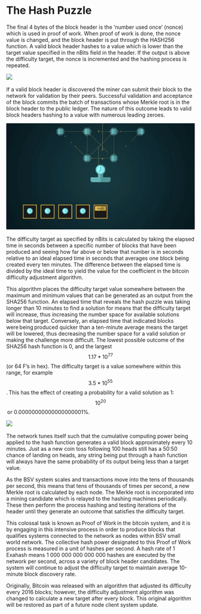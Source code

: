 # The Hash Puzzle

The final 4 bytes of the block header is the ‘number used once’ (nonce) which is used in proof of work. When proof of work is done, the nonce value is changed, and the block header is put through the HASH256 function. A valid block header hashes to a value which is lower than the target value specified in the nBits field in the header. If the output is above the difficulty target, the nonce is incremented and the hashing process is repeated.

![](https://bitcoinsv.academy/storage/photos/4318/BSVA-MerkleTrees_Ch3Less2_VA3.jpg)

If a valid block header is discovered the miner can submit their block to the network for validation by their peers. Successful validation and acceptance of the block commits the batch of transactions whose Merkle root is in the block header to the public ledger. The nature of this outcome leads to valid block headers hashing to a value with numerous leading zeroes.

![](../.gitbook/assets/BSVA-MerkleTrees_Ch3Less2_VA4.gif)

The difficulty target as specified by nBits is calculated by taking the elapsed time in seconds between a specific number of blocks that have been produced and seeing how far above or below that number is in seconds relative to an ideal elapsed time in seconds that averages one block being created every ten minutes. The difference between the elapsed time is divided by the ideal time to yield the value for the coefficient in the bitcoin difficulty adjustment algorithm.

This algorithm places the difficulty target value somewhere between the maximum and minimum values that can be generated as an output from the SHA256 function. An elapsed time that reveals the hash puzzle was taking longer than 10 minutes to find a solution for means that the difficulty target will increase, thus increasing the number space for available solutions below that target. Conversely, an elapsed time that indicated blocks were being produced quicker than a ten-minute average means the target will be lowered, thus decreasing the number space for a valid solution or making the challenge more difficult. The lowest possible outcome of the SHA256 hash function is 0, and the largest $$1.17 * 10^{77}$$ (or 64 F’s in hex). The difficulty target is a value somewhere within this range, for example $$3.5 * 10^{55}$$. This has the effect of creating a probability for a valid solution as 1:$$10^{20}$$ or 0.00000000000000000001%.

![](https://bitcoinsv.academy/storage/photos/8383/BSVA-MerkleTrees_Ch3Less2_VA5_cropped_1645188840.jpg)

The network tunes itself such that the cumulative computing power being applied to the hash function generates a valid block approximately every 10 minutes. Just as a new coin toss following 100 heads still has a 50:50 chance of landing on heads, any string being put through a hash function will always have the same probability of its output being less than a target value.

As the BSV system scales and transactions move into the tens of thousands per second, this means that tens of thousands of times per second, a new Merkle root is calculated by each node. The Merkle root is incorporated into a mining candidate which is relayed to the hashing machines periodically. These then perform the process hashing and testing iterations of the header until they generate an outcome that satisfies the difficulty target.

This colossal task is known as Proof of Work in the bitcoin system, and it is by engaging in this intensive process in order to produce blocks that qualifies systems connected to the network as nodes within BSV small world network. The collective hash power designated to this Proof of Work process is measured in a unit of hashes per second. A hash rate of 1 Exahash means 1 000 000 000 000 000 hashes are executed by the network per second, across a variety of block header candidates. The system will continue to adjust the difficulty target to maintain average 10-minute block discovery rate.

Originally, Bitcoin was released with an algorithm that adjusted its difficulty every 2016 blocks; however, the difficulty adjustment algorithm was changed to calculate a new target after every block. This original algorithm will be restored as part of a future node client system update.
